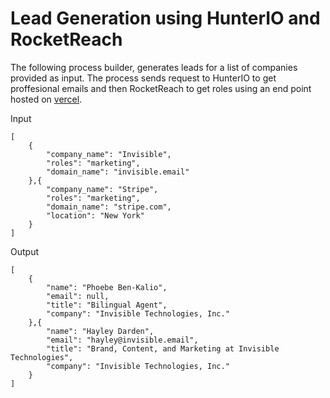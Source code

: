 # Lead Generation using HunterIO and RocketReach

The following process builder, generates leads for a list of companies provided as input. The process sends request to HunterIO to get proffesional emails and then RocketReach to get roles using an end point hosted on [vercel](https://pb-lead-gen.vercel.app).

Input
```
[
    {
        "company_name": "Invisible",
        "roles": "marketing",
        "domain_name": "invisible.email"
    },{
        "company_name": "Stripe",
        "roles": "marketing",
        "domain_name": "stripe.com",
        "location": "New York"
    }
]
```

Output
```
[
    {
        "name": "Phoebe Ben-Kalio",
        "email": null,
        "title": "Bilingual Agent",
        "company": "Invisible Technologies, Inc."
    },{
        "name": "Hayley Darden",
        "email": "hayley@invisible.email",
        "title": "Brand, Content, and Marketing at Invisible Technologies",
        "company": "Invisible Technologies, Inc."
    }
]
```